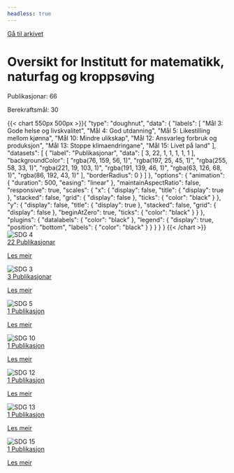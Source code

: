 ```yaml
---
headless: true
---
```

<a id="archive-url" href="{{< params subfolder >}}no/archive/?&collection=D5SQFZXI">Gå til arkivet</a>
<h1>Oversikt for Institutt for matematikk, naturfag og kroppsøving</h1>
<div id="stats-descriptives">
<p>Publikasjonar: <span class="stats-n">66</span></p>
<p>Berekraftsmål: <span class="stats-n">30</span></p>
</div>
<div class="stats-graphs">
<div>{{< chart 550px 500px >}}{
    "type": "doughnut",
    "data": {
        "labels": [
            "Mål 3: Gode helse og livskvalitet",
            "Mål 4: God utdanning",
            "Mål 5: Likestilling mellom kjønna",
            "Mål 10: Mindre ulikskap",
            "Mål 12: Ansvarleg forbruk og produksjon",
            "Mål 13: Stoppe klimaendringane",
            "Mål 15: Livet på land"
        ],
        "datasets": [
            {
                "label": "Publikasjonar",
                "data": [
                    3,
                    22,
                    1,
                    1,
                    1,
                    1,
                    1
                ],
                "backgroundColor": [
                    "rgba(76, 159, 56, 1)",
                    "rgba(197, 25, 45, 1)",
                    "rgba(255, 58, 33, 1)",
                    "rgba(221, 19, 103, 1)",
                    "rgba(191, 139, 46, 1)",
                    "rgba(63, 126, 68, 1)",
                    "rgba(86, 192, 43, 1)"
                ],
                "borderRadius": 0
            }
        ]
    },
    "options": {
        "animation": {
            "duration": 500,
            "easing": "linear"
        },
        "maintainAspectRatio": false,
        "responsive": true,
        "scales": {
            "x": {
                "display": false,
                "title": {
                    "display": true
                },
                "stacked": false,
                "grid": {
                    "display": false
                },
                "ticks": {
                    "color": "black"
                }
            },
            "y": {
                "display": false,
                "title": {
                    "display": true
                },
                "stacked": false,
                "grid": {
                    "display": false
                },
                "beginAtZero": true,
                "ticks": {
                    "color": "black"
                }
            }
        },
        "plugins": {
            "datalabels": {
                "color": "black"
            },
            "legend": {
                "display": true,
                "position": "bottom",
                "labels": {
                    "color": "black"
                }
            }
        }
    }
}
{{< /chart >}}</div>
</div>
<div id="sdg-overview">
  <div class="sdg-container"><div id="sdg4" class="sdg"> <img src="{{< params subfolder >}}images/sdg/sdg04_no.png" class="image" alt="SDG 4"> <div class="sdg-overlay"> <a href="{{< params subfolder >}}no/archive/?sdg=4&collection=D5SQFZXI#archive" class="sdg-publication-count"><span>22</span> Publikasjonar</a> <p><a href="NA" class="sdg-read-more">Les meir</a></p> </div> </div><div id="sdg3" class="sdg"> <img src="{{< params subfolder >}}images/sdg/sdg03_no.png" class="image" alt="SDG 3"> <div class="sdg-overlay"> <a href="{{< params subfolder >}}no/archive/?sdg=3&collection=D5SQFZXI#archive" class="sdg-publication-count"><span>3</span> Publikasjonar</a> <p><a href="NA" class="sdg-read-more">Les meir</a></p> </div> </div><div id="sdg5" class="sdg"> <img src="{{< params subfolder >}}images/sdg/sdg05_no.png" class="image" alt="SDG 5"> <div class="sdg-overlay"> <a href="{{< params subfolder >}}no/archive/?sdg=5&collection=D5SQFZXI#archive" class="sdg-publication-count"><span>1</span> Publikasjon</a> <p><a href="NA" class="sdg-read-more">Les meir</a></p> </div> </div><div id="sdg10" class="sdg"> <img src="{{< params subfolder >}}images/sdg/sdg10_no.png" class="image" alt="SDG 10"> <div class="sdg-overlay"> <a href="{{< params subfolder >}}no/archive/?sdg=10&collection=D5SQFZXI#archive" class="sdg-publication-count"><span>1</span> Publikasjon</a> <p><a href="NA" class="sdg-read-more">Les meir</a></p> </div> </div><div id="sdg12" class="sdg"> <img src="{{< params subfolder >}}images/sdg/sdg12_no.png" class="image" alt="SDG 12"> <div class="sdg-overlay"> <a href="{{< params subfolder >}}no/archive/?sdg=12&collection=D5SQFZXI#archive" class="sdg-publication-count"><span>1</span> Publikasjon</a> <p><a href="NA" class="sdg-read-more">Les meir</a></p> </div> </div><div id="sdg13" class="sdg"> <img src="{{< params subfolder >}}images/sdg/sdg13_no.png" class="image" alt="SDG 13"> <div class="sdg-overlay"> <a href="{{< params subfolder >}}no/archive/?sdg=13&collection=D5SQFZXI#archive" class="sdg-publication-count"><span>1</span> Publikasjon</a> <p><a href="NA" class="sdg-read-more">Les meir</a></p> </div> </div><div id="sdg15" class="sdg"> <img src="{{< params subfolder >}}images/sdg/sdg15_no.png" class="image" alt="SDG 15"> <div class="sdg-overlay"> <a href="{{< params subfolder >}}no/archive/?sdg=15&collection=D5SQFZXI#archive" class="sdg-publication-count"><span>1</span> Publikasjon</a> <p><a href="NA" class="sdg-read-more">Les meir</a></p> </div> </div></div>
</div>

